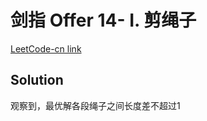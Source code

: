 # 剑指 Offer 14- I. 剪绳子
[LeetCode-cn link](https://leetcode-cn.com/problems/jian-sheng-zi-lcof/)

## Solution
观察到，最优解各段绳子之间长度差不超过1
